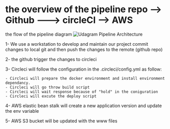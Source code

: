 # the overview of the pipeline repo --> Github ---> circleCI --> AWS

the flow of the pipeline diagram 
![Udagram Pipeline Architecture](udagram-pipeline-arch.png)<br>

1- We use a workstation to develop and maintain our project commit changes to local git and then push the changes to the remote (github repo) 

2- the github trigger the changes to circleci

3- Circleci will follow the configuration in the .circleci/config.yml as follow:  

    - Circleci will prepare the docker environment and install environment dependancy.
    - Circleci will go throw build script
    - Circleci will wait response because of "hold" in the coniguration
    - Circleci will excute the deploy script
    
4- AWS elastic bean stalk will create a new application version and update the env variable

5- AWS S3 bucket will be updated with the www files
